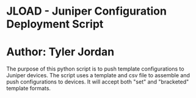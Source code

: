 # JLOAD - Juniper Configuration Deployment Script
# Author: Tyler Jordan

The purpose of this python script is to push template configurations to Juniper devices. The script uses a template and csv file to assemble and push configurations to devices. It will accept both "set" and "bracketed" template formats.